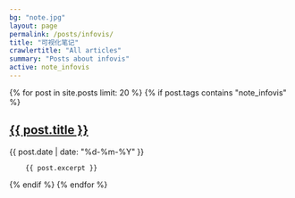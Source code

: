 ```yaml
---
bg: "note.jpg"
layout: page
permalink: /posts/infovis/
title: "可视化笔记"
crawlertitle: "All articles"
summary: "Posts about infovis"
active: note_infovis
---
```



{% for post in site.posts limit: 20 %}
	{% if post.tags contains "note_infovis" %}
  <article class="index-page">
    <h2><a href="{{ post.url | relative_url }}">{{ post.title }}</a></h2>
	<span class="date">{{ post.date | date: "%d-%m-%Y"  }}</span>
	
	
		{{ post.excerpt }}
  </article>
	{% endif %}
{% endfor %}